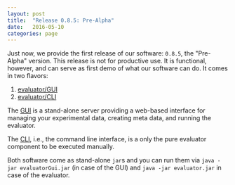 ```yaml
---
layout: post
title:  "Release 0.8.5: Pre-Alpha"
date:   2016-05-10
categories: page
---
```


Just now, we provide the first release of our software: `0.8.5`, the "Pre-Alpha" version. This release is not for productive use. It is functional, however, and can serve as first demo of what our software can do. It comes in two flavors:

<ol>
<li><a href="https://github.com/optimizationBenchmarking/evaluator-gui/releases/download/0.8.5/evaluatorGui.jar">evaluator/GUI</a></li>
<li><a href="https://github.com/optimizationBenchmarking/evaluator-evaluator/releases/download/0.8.5/evaluator.jar">evaluator/CLI</a></li>
</ol>

The <a href="https://github.com/optimizationBenchmarking/evaluator-gui/releases/download/0.8.5/evaluatorGui.jar">GUI</a> is a stand-alone server providing a web-based interface for managing your experimental data, creating meta data, and running the evaluator.

The <a href="https://github.com/optimizationBenchmarking/evaluator-evaluator/releases/download/0.8.5/evaluator.jar">CLI</a>, i.e., the command line interface, is a only the pure evaluator component to be executed manually.

Both software come as stand-alone `jar`s and you can run them via `java -jar evaluatorGui.jar` (in case of the GUI) and `java -jar evaluator.jar` in case of the evaluator.